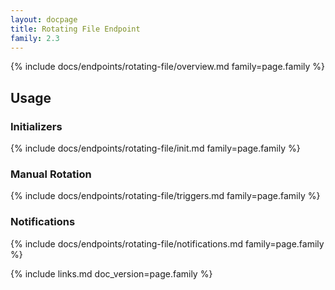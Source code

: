 ```yaml
---
layout: docpage
title: Rotating File Endpoint
family: 2.3
---
```


{% include docs/endpoints/rotating-file/overview.md family=page.family %}


## Usage

### Initializers

{% include docs/endpoints/rotating-file/init.md family=page.family %}

### Manual Rotation

{% include docs/endpoints/rotating-file/triggers.md family=page.family %}

### Notifications

{% include docs/endpoints/rotating-file/notifications.md family=page.family %}


{% include links.md doc_version=page.family %}
